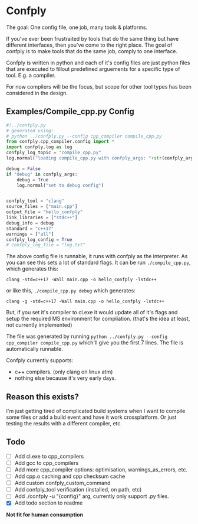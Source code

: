 # Confply #

The goal: One config file, one job, many tools & platforms.

If you've ever been frustraited by tools that do the same thing but have different interfaces, then you've come to the right place. The goal of confply is to make tools that do the same job, comply to one interface.

Confply is written in python and each of it's config files are just python files that are executed to fillout predefined arguements for a specific type of tool. E.g. a compiler.

For now compilers will be the focus, but scope for other tool types has been considered in the design.

## Examples/Compile_cpp.py Config  ##

``` python
#!../confply.py
# generated using:
# python ../confply.py --config cpp_compiler compile_cpp.py
from confply.cpp_compiler.config import *
import confply.log as log
confply_log_topic = "compile_cpp.py"
log.normal("loading compile_cpp.py with confply_args: "+str(confply_args))

debug = False
if "debug" in confply_args:
    debug = True
    log.normal("set to debug config")


confply_tool = "clang"
source_files = ["main.cpp"]
output_file = "hello_confply"
link_libraries = ["stdc++"]
debug_info = debug
standard = "c++17"
warnings = ["all"]
confply_log_config = True
# confply_log_file = "log.txt"

```

The above config file is runnable, it runs with confply as the interpreter. As you can see this sets a lot of standard flags. It can be run `./compile_cpp.py`, which generates this:

`clang -std=c++17 -Wall main.cpp -o hello_confply -lstdc++`

or like this, `./compile_cpp.py debug` which generates:

`clang -g -std=c++17 -Wall main.cpp -o hello_confply -lstdc++`

But, if you set it's compiler to cl.exe it would update all of it's flags and setup the required MS environment for compliation. (that's the idea at least, not currently implemented)

The file was generated by running `python ../confply.py --config cpp_compiler compile_cpp.py` which'll give you the first 7 lines. The file is automatically runnable.

Confply currently supports:

* c++ compilers. (only clang on linux atm)
* nothing else because it's very early days.

## Reason this exists?  ##

I'm just getting tired of complicated build systems when I want to compile some files or add a build event and have it work crossplatform. Or just testing the results with a different compiler, etc.

## Todo  ##

- [ ] Add cl.exe to cpp_compilers
- [ ] Add gcc to cpp_compilers
- [ ] Add more cpp_compiler options: optimisation, warnings_as_errors, etc.
- [ ] Add cpp.o caching and cpp checksum cache
- [ ] Add custom confply_custom_command
- [ ] Add confply_tool verification (installed, on path, etc)
- [ ] Add ./confply -u "{config}" arg, currently only support .py files.
- [x] Add todo section to readme

**Not fit for human consumption**
